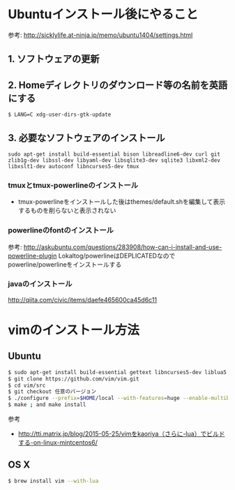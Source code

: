 # Ubuntuインストール後にやること

参考: http://sicklylife.at-ninja.jp/memo/ubuntu1404/settings.html

## 1. ソフトウェアの更新

## 2. Homeディレクトリのダウンロード等の名前を英語にする

```
$ LANG=C xdg-user-dirs-gtk-update
```

## 3. 必要なソフトウェアのインストール

```
sudo apt-get install build-essential bison libreadline6-dev curl git zlib1g-dev libssl-dev libyaml-dev libsqlite3-dev sqlite3 libxml2-dev libxslt1-dev autoconf libncurses5-dev tmux
```

### tmuxとtmux-powerlineのインストール

* tmux-powerlineをインストールした後はthemes/default.shを編集して表示するものを削らないと表示されない

### powerlineのfontのインストール

参考: http://askubuntu.com/questions/283908/how-can-i-install-and-use-powerline-plugin
Lokaltog/powerlineはDEPLICATEDなのでpowerline/powerlineをインストールする

### javaのインストール

http://qiita.com/civic/items/daefe465600ca45d6c11

# vimのインストール方法

## Ubuntu

```sh
$ sudo apt-get install build-essential gettext libncurses5-dev liblua5.1-dev python-dev ruby-dev
$ git clone https://github.com/vim/vim.git
$ cd vim/src
$ git checkout 任意のバージョン
$ ./configure --prefix=$HOME/local --with-features=huge --enable-multibyte --enable-pythoninterp --enable-rubyinterp --enable-luainterp --enable-fontset --enable-fail-if-missing
$ make ; and make install
```

参考
* http://tti.matrix.jp/blog/2015-05-25/vimをkaoriya（さらに-lua）でビルドする-on-linux-mintcentos6/

## OS X

```sh
$ brew install vim --with-lua
```
